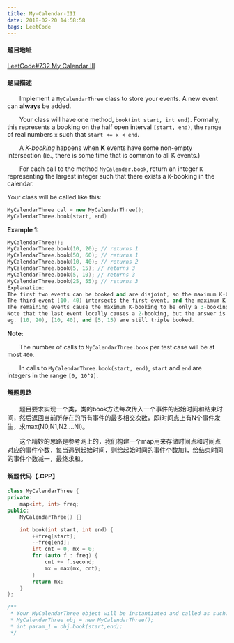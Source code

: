 ```yaml
---
title: My-Calendar-III
date: 2018-02-20 14:58:58
tags: LeetCode
---
```


#### 题目地址

[LeetCode#732 My Calendar III](https://leetcode.com/problems/my-calendar-iii/description/)

#### 题目描述

&emsp;&emsp;Implement a `MyCalendarThree` class to store your events. A new event can **always** be added.

<!--more-->

&emsp;&emsp;Your class will have one method, `book(int start, int end)`. Formally, this represents a booking on the half open interval `[start, end)`, the range of real numbers `x` such that `start <= x < end`.

&emsp;&emsp;A *K-booking* happens when **K** events have some non-empty intersection (ie., there is some time that is common to all K events.)

&emsp;&emsp;For each call to the method `MyCalendar.book`, return an integer `K` representing the largest integer such that there exists a `K`-booking in the calendar.

Your class will be called like this: 

```c++
MyCalendarThree cal = new MyCalendarThree();
MyCalendarThree.book(start, end)
```

**Example 1:**

```c++
MyCalendarThree();
MyCalendarThree.book(10, 20); // returns 1
MyCalendarThree.book(50, 60); // returns 1
MyCalendarThree.book(10, 40); // returns 2
MyCalendarThree.book(5, 15); // returns 3
MyCalendarThree.book(5, 10); // returns 3
MyCalendarThree.book(25, 55); // returns 3
Explanation: 
The first two events can be booked and are disjoint, so the maximum K-booking is a 1-booking.
The third event [10, 40) intersects the first event, and the maximum K-booking is a 2-booking.
The remaining events cause the maximum K-booking to be only a 3-booking.
Note that the last event locally causes a 2-booking, but the answer is still 3 because
eg. [10, 20), [10, 40), and [5, 15) are still triple booked.
```

**Note:**

&emsp;&emsp;The number of calls to `MyCalendarThree.book` per test case will be at most `400`.

&emsp;&emsp;In calls to `MyCalendarThree.book(start, end)`, `start` and `end` are integers in the range `[0, 10^9]`.

#### 解题思路

&emsp;&emsp;题目要求实现一个类，类的book方法每次传入一个事件的起始时间和结束时间，然后返回当前所存在的所有事件的最多相交次数，即i时间点上有N个事件发生，求max(N0,N1,N2….Ni)。

&emsp;&emsp;这个精妙的思路是参考网上的，我们构建一个map用来存储时间点和时间点对应的事件个数，每当遇到起始时间，则给起始时间的事件个数加1，给结束时间的事件个数减一，最终求和。

#### 解题代码【.CPP】

```c++
class MyCalendarThree {
private:
    map<int, int> freq;
public:
    MyCalendarThree() {}

    int book(int start, int end) {
        ++freq[start];
        --freq[end];
        int cnt = 0, mx = 0;
        for (auto f : freq) {
            cnt += f.second;
            mx = max(mx, cnt);
        }
        return mx;
    }
};

/**
 * Your MyCalendarThree object will be instantiated and called as such:
 * MyCalendarThree obj = new MyCalendarThree();
 * int param_1 = obj.book(start,end);
 */
```

